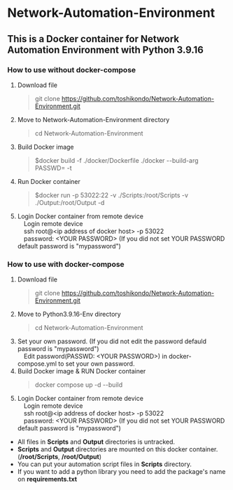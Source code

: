 # Network-Automation-Environment
## This is a Docker container for Network Automation Environment with Python 3.9.16
### How to use __without docker-compose__
1. Download file  
   >git clone https://github.com/toshikondo/Network-Automation-Environment.git
2. Move to Network-Automation-Environment directory  
   >cd Network-Automation-Environment
3. Build Docker image
   >$docker build -f ./docker/Dockerfile ./docker --build-arg PASSWD=<YOUR PASSWORD> -t <docker image> 
4. Run Docker container
   >$docker run -p 53022:22 -v ./Scripts:/root/Scripts -v ./Output:/root/Output -d <docker image name or ID>  
5. Login Docker container from remote device  
   &emsp;Login remote device  
   &emsp;ssh root@\<ip address of docker host\> -p 53022  
   &emsp;password: \<YOUR PASSWORD\>   (If you did not set YOUR PASSWORD default password is "mypassword")

### How to use __with docker-compose__
1. Download file  
   >git clone https://github.com/toshikondo/Network-Automation-Environment.git
2. Move to Python3.9.16-Env directory
   >cd Network-Automation-Environment
3. Set your own password. (If you did not edit the password defauld password is "mypassword")  
   &emsp;Edit password(PASSWD: \<YOUR PASSWORD\>) in docker-compose.yml to set your own password.  
4. Build Docker image & RUN Docker container
   >docker compose up -d --build
5. Login Docker container from remote device  
   &emsp;Login remote device  
   &emsp;ssh root@\<ip address of docker host\> -p 53022  
   &emsp;password: \<YOUR PASSWORD\>   (If you did not set YOUR PASSWORD default password is "mypassword")       
  
  
    
- All files in __Scripts__ and __Output__ directories is untracked. 
- __Scripts__ and __Output__ directories are mounted on this docker container.(__/root/Scripts__, __/root/Output__)
- You can put your automation script files in __Scripts__ directory.   
- If you want to add a python library you need to add the package's name on __requirements.txt__